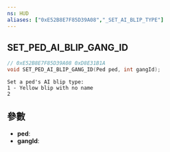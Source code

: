 ```yaml
---
ns: HUD
aliases: ["0xE52B8E7F85D39A08","_SET_AI_BLIP_TYPE"]
---
```

## SET_PED_AI_BLIP_GANG_ID

```c
// 0xE52B8E7F85D39A08 0xD8E31B1A
void SET_PED_AI_BLIP_GANG_ID(Ped ped, int gangId);
```

```
Set a ped's AI blip type:  
1 - Yellow blip with no name  
2  
```

## 參數
* **ped**: 
* **gangId**: 

